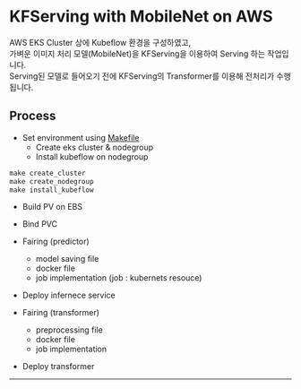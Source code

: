 # KFServing with MobileNet on AWS
AWS EKS Cluster 상에 Kubeflow 환경을 구성하였고,   
가벼운 이미지 처리 모델(MobileNet)을 KFServing을 이용하여 Serving 하는 작업입니다.  
Serving된 모델로 들어오기 전에 KFServing의 Transformer를 이용해 전처리가 수행됩니다. 

## Process
* Set environment using [Makefile](https://github.com/mokpolar/kubeflow/blob/master/eks/Makefile)
    * Create eks cluster & nodegroup
    * Install kubeflow on nodegroup
```py
make create_cluster
make create_nodegroup
make install_kubeflow
```

* Build PV on EBS
* Bind PVC

* Fairing (predictor)
    * model saving file
    * docker file
    * job implementation (job : kubernets resouce)

* Deploy infernece service

* Fairing (transformer)
    * preprocessing file
    * docker file
    * job implementation

* Deploy transformer

---
